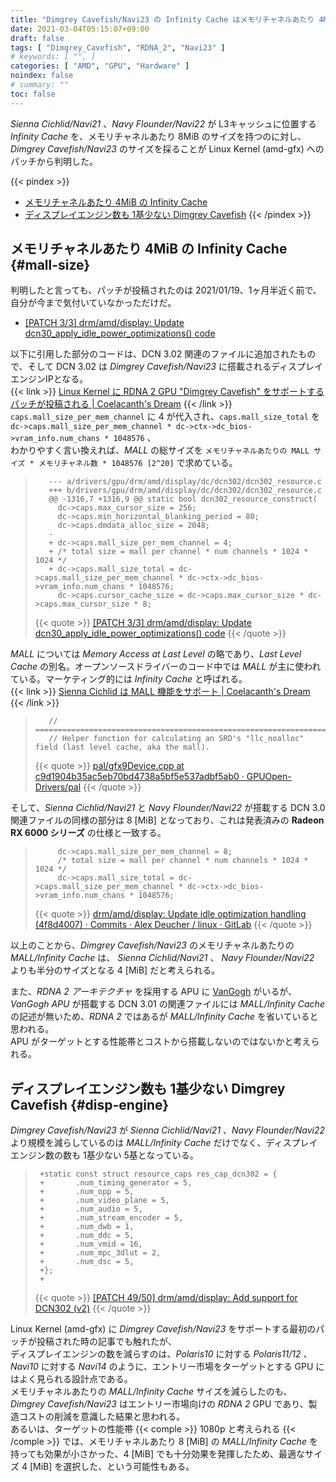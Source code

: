 ```yaml
---
title: "Dimgrey Cavefish/Navi23 の Infinity Cache はメモリチャネルあたり 4MiB"
date: 2021-03-04T05:15:07+09:00
draft: false
tags: [ "Dimgrey_Cavefish", "RDNA_2", "Navi23" ]
# keywords: [ "", ]
categories: [ "AMD", "GPU", "Hardware" ]
noindex: false
# summary: ""
toc: false
---
```


*Sienna Cichlid/Navi21* 、*Navy Flounder/Navi22* が L3キャッシュに位置する *Infinity Cache* を、メモリチャネルあたり 8MiB のサイズを持つのに対し、  
*Dimgrey Cavefish/Navi23* のサイズを採ることが Linux Kernel (amd-gfx) へのパッチから判明した。  

{{< pindex >}}
 * [メモリチャネルあたり 4MiB の Infinity Cache](#mall-size)
 * [ディスプレイエンジン数も 1基少ない Dimgrey Cavefish](#disp-engine)
{{< /pindex >}}


## メモリチャネルあたり 4MiB の Infinity Cache {#mall-size}

判明したと言っても、パッチが投稿されたのは 2021/01/19、1ヶ月半近く前で、自分が今まで気付いていなかっただけだ。  

 * [[PATCH 3/3] drm/amd/display: Update dcn30_apply_idle_power_optimizations() code](https://lists.freedesktop.org/archives/amd-gfx/2021-January/058679.html)

以下に引用した部分のコードは、DCN 3.02 関連のファイルに追加されたもので、そして DCN 3.02 は *Dimgrey Cavefish/Navi23* に搭載されるディスプレイエンジンIPとなる。  
{{< link >}} [Linux Kernel に RDNA 2 GPU "Dimgrey Cavefish" をサポートするパッチが投稿される | Coelacanth's Dream](/posts/2020/10/08/amd-dimgrey_cavefish-linux-kernel-patch/) {{< /link >}}
`caps.mall_size_per_mem_channel` に 4 が代入され、`caps.mall_size_total` を `dc->caps.mall_size_per_mem_channel * dc->ctx->dc_bios->vram_info.num_chans * 1048576` 、  
わかりやすく言い換えれば、*MALL* の総サイズを `メモリチャネルあたりの MALL サイズ * メモリチャネル数 * 1048576 [2^20]` で求めている。  

 >        --- a/drivers/gpu/drm/amd/display/dc/dcn302/dcn302_resource.c
 >        +++ b/drivers/gpu/drm/amd/display/dc/dcn302/dcn302_resource.c
 >        @@ -1316,7 +1316,9 @@ static bool dcn302_resource_construct(
 >         	dc->caps.max_cursor_size = 256;
 >         	dc->caps.min_horizontal_blanking_period = 80;
 >         	dc->caps.dmdata_alloc_size = 2048;
 >        -
 >        +	dc->caps.mall_size_per_mem_channel = 4;
 >        +	/* total size = mall per channel * num channels * 1024 * 1024 */
 >        +	dc->caps.mall_size_total = dc->caps.mall_size_per_mem_channel * dc->ctx->dc_bios->vram_info.num_chans * 1048576;
 >         	dc->caps.cursor_cache_size = dc->caps.max_cursor_size * dc->caps.max_cursor_size * 8;
 >
 > {{< quote >}} [[PATCH 3/3] drm/amd/display: Update dcn30_apply_idle_power_optimizations() code](https://lists.freedesktop.org/archives/amd-gfx/2021-January/058679.html) {{< /quote >}}

*MALL* については *Memory Access at Last Level* の略であり、*Last Level Cache* の別名。オープンソースドライバーのコード中では *MALL* が主に使われている。マーケティング的には *Infinity Cache* と呼ばれる。  
{{< link >}} [Sienna Cichlid は MALL 機能をサポート | Coelacanth's Dream](/posts/2020/10/21/sienna_cichlid-support-mall/) {{< /link >}}

 >        // =====================================================================================================================
 >        // Helper function for calculating an SRD's "llc_noalloc" field (last level cache, aka the mall).
 >
 > {{< quote >}} [pal/gfx9Device.cpp at c9d1904b35ac5eb70bd4738a5bf5e537adbf5ab0 · GPUOpen-Drivers/pal](https://github.com/GPUOpen-Drivers/pal/blob/c9d1904b35ac5eb70bd4738a5bf5e537adbf5ab0/src/core/hw/gfxip/gfx9/gfx9Device.cpp) {{< /quote >}}

そして、*Sienna Cichlid/Navi21* と *Navy Flounder/Navi22* が搭載する DCN 3.0 関連ファイルの同様の部分は 8 [MiB] となっており、これは発表済みの **Radeon RX 6000 シリーズ** の仕様と一致する。  

 >        	dc->caps.mall_size_per_mem_channel = 8;
 >        	/* total size = mall per channel * num channels * 1024 * 1024 */
 >        	dc->caps.mall_size_total = dc->caps.mall_size_per_mem_channel * dc->ctx->dc_bios->vram_info.num_chans * 1048576;
 >
 > {{< quote >}} [drm/amd/display: Update idle optimization handling (4f8d4007) · Commits · Alex Deucher / linux · GitLab](https://gitlab.freedesktop.org/agd5f/linux/-/commit/4f8d4007752e45b1cb5a9b649a2271565af7b550#4395e2a537b31b3470d7ff79bb73bfea155dab0e) {{< /quote >}}

以上のことから、*Dimgrey Cavefish/Navi23* のメモリチャネルあたりの *MALL/Infinity Cache* は、 *Sienna Cichlid/Navi21* 、 *Navy Flounder/Navi22* よりも半分のサイズとなる 4 [MiB] だと考えられる。  

また、*RDNA 2 アーキテクチャ* を採用する APU に [VanGogh](/tags/vangogh) がいるが、*VanGogh APU* が搭載する DCN 3.01 の関連ファイルには *MALL/Infinity Cache* の記述が無いため、*RDNA 2* ではあるが *MALL/Infinity Cache* を省いていると思われる。  
APU がターゲットとする性能帯とコストから搭載しないのではないかと考えられる。  

## ディスプレイエンジン数も 1基少ない Dimgrey Cavefish {#disp-engine}

*Dimgrey Cavefish/Navi23* が *Sienna Cichlid/Navi21* 、*Navy Flounder/Navi22* より規模を減らしているのは *MALL/Infinity Cache* だけでなく、ディスプレイエンジン数の数も 1基少ない 5基となっている。  

 >      +static const struct resource_caps res_cap_dcn302 = {
 >      +		.num_timing_generator = 5,
 >      +		.num_opp = 5,
 >      +		.num_video_plane = 5,
 >      +		.num_audio = 5,
 >      +		.num_stream_encoder = 5,
 >      +		.num_dwb = 1,
 >      +		.num_ddc = 5,
 >      +		.num_vmid = 16,
 >      +		.num_mpc_3dlut = 2,
 >      +		.num_dsc = 5,
 >      +};
 >      +
 >
 > {{< quote >}} [[PATCH 49/50] drm/amd/display: Add support for DCN302 (v2)](https://lists.freedesktop.org/archives/amd-gfx/2020-October/054588.html) {{< /quote >}}

Linux Kernel (amd-gfx) に *Dimgrey Cavefish/Navi23* をサポートする最初のパッチが投稿された時の記事でも触れたが、  
ディスプレイエンジンの数を減らすのは、*Polaris10* に対する *Polaris11/12* 、*Navi10* に対する *Navi14* のように、エントリー市場をターゲットとする GPU にはよく見られる設計点である。  
メモリチャネルあたりの *MALL/Infinity Cache* サイズを減らしたのも、*Dimgrey Cavefish/Navi23* はエントリー市場向けの *RDNA 2* GPU であり、製造コストの削減を意識した結果と思われる。  
あるいは、ターゲットの性能帯 {{< comple >}} 1080p と考えられる {{< /comple >}} では、メモリチャネルあたり 8 [MiB] の *MALL/Infinity Cache* を持っても効果が小さかった、4 [MiB] でも十分効果を発揮したため、最適なサイズ 4 [MiB] を選択した、という可能性もある。  

